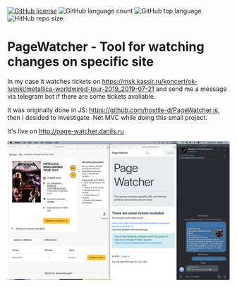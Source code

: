 [![GitHub license](https://img.shields.io/github/license/hostile-d/PageWatcher.Net.svg)](https://github.com/hostile-d/PageWatcher.Net/blob/master/LICENSE)
![GitHub language count](https://img.shields.io/github/languages/count/hostile-d/PageWatcher.Net.svg?style=flat)
![GitHub top language](https://img.shields.io/github/languages/top/hostile-d/PageWatcher.Net.svg?style=flat)
![HitHub repo size](https://img.shields.io/github/repo-size/hostile-d/PageWatcher.Net.svg?style=flat)

# PageWatcher - Tool for watching changes on specific site

In my case it watches tickets on https://msk.kassir.ru/koncert/ok-lujniki/metallica-worldwired-tour-2019_2019-07-21 and send me a message via telegram bot if there are some tickets avaliable.

It was originally done in JS: https://github.com/hostile-d/PageWatcher.js, then I desided to investigate .Net MVC while doing this small project.

It's live on http://page-watcher.danils.ru

![PageWatcher screenshot](https://github.com/hostile-d/PageWatcher.Net/blob/master/Screenshot.png)
